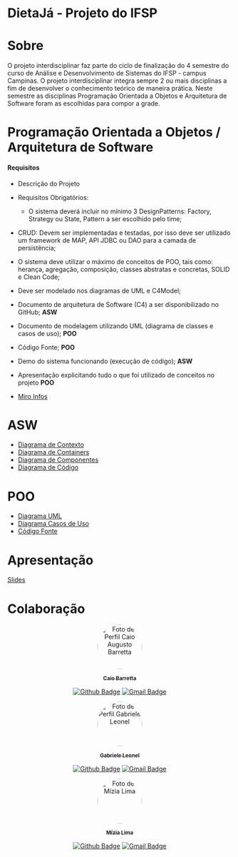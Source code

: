 # DietaJá - Projeto do IFSP

# Sobre
O projeto interdisciplinar faz parte do ciclo de finalização do 4  semestre do curso de Análise e Desenvolvimento de Sistemas do IFSP - campus Campinas. O projeto interdisciplinar integra sempre 2 ou mais disciplinas a fim de desenvolver o conhecimento teórico de maneira prática. Neste semestre as disciplinas Programação Orientada a Objetos e Arquitetura de Software foram as escolhidas para compor a grade.

# Programação Orientada a Objetos / Arquitetura de Software
#### Requisitos
- Descrição do Projeto
- Requisitos Obrigatórios:
    - O sistema deverá incluir no mínimo 3 DesignPatterns: Factory, Strategy ou State, Pattern a ser escolhido pelo time;
- CRUD: Devem ser implementadas e testadas, por isso deve ser utilizado um framework de MAP, API JDBC ou DAO para a camada de persistência;
- O sistema deve utilizar o máximo de conceitos de POO, tais como: herança, agregação, composição, classes abstratas e concretas, SOLID e Clean Code;
- Deve ser modelado nos diagramas de UML e C4Model;
- Documento de arquitetura de Software (C4) a ser disponibilizado no GitHub; **ASW**
- Documento de modelagem utilizando UML (diagrama de classes e casos de uso); **POO**
- Código Fonte; **POO**
- Demo do sistema funcionando (execução de código); **ASW**
- Apresentação explicitando tudo o que foi utilizado de conceitos no projeto **POO**

- [Miro Infos](https://miro.com/app/board/o9J_ltHRdZo=/?invite_link_id=639316906863)

# ASW

- [Diagrama de Contexto](https://github.com/caiobarretta/DietaJa/blob/master/ASW/Diagramas/DiagramaContextoDietaJ%C3%A1-C4Model.png)
- [Diagrama de Containers](https://github.com/caiobarretta/DietaJa/blob/master/ASW/Diagramas/DiagramaContainerDietaJ%C3%A1-C4Model.vpd.png)
- [Diagrama de Componentes](https://github.com/caiobarretta/DietaJa/blob/master/ASW/Diagramas/DiagramaComponenteDietaJ%C3%A1-C4Model.vpd.png)
- [Diagrama de Código]()


# POO

- [Diagrama UML]()
- [Diagrama Casos de Uso](https://github.com/caiobarretta/DietaJa/blob/master/ASW/Diagramas/DietaJ%C3%A1%20-%20Diagrams%20-%20Diagrama%20Casos%20de%20Uso%20-%20DietaJ%C3%A1.jpg)
- [Código Fonte](https://github.com/caiobarretta/DietaJa/tree/master/src/Dieta-Ja)

# Apresentação
[Slides]()


# Colaboração

<div align="center">

<a href="https://github.com/caiobarretta">
 <img style="border-radius: 50%;" src="https://avatars.githubusercontent.com/u/7398046?v=4" width="100px;" alt="Foto de Perfil Caio Augusto Barretta"/>
 <br />
  <p>
 <sub><b>Caio Barretta</b></sub></a>
<p>


[![Github Badge](https://img.shields.io/badge/-Caio_Barretta-000?style=flat-square&logo=Github&logoColor=white)](https://github.com/caiobarretta)
[![Gmail Badge](https://img.shields.io/badge/-caio.barretta@aluno.ifsp.edu.br-c14438?style=flat-square&logo=Gmail&logoColor=white&link=mailto:caio.barretta@aluno.ifsp.edu.br)](mailto:caio.barretta@aluno.ifsp.edu.br)

<div align="center">


<div align="center">

<a href="https://github.com/gabrieleleonel">
 <img style="border-radius: 50%;" src="https://avatars.githubusercontent.com/u/42439114?v=4" width="100px;" alt="Foto de Perfil Gabriele Leonel"/>
 <br />
  <p>
 <sub><b>Gabriele Leonel</b></sub></a>
<p>


[![Github Badge](https://img.shields.io/badge/-Gabriele_Leonel-000?style=flat-square&logo=Github&logoColor=white)](https://github.com/gabrieleleonel)
[![Gmail Badge](https://img.shields.io/badge/-gabriele.leonel@aluno.ifsp.edu.br-c14438?style=flat-square&logo=Gmail&logoColor=white&link=mailto:gabriele.leonel@aluno.ifsp.edu.br)](mailto:gabriele.leonel@aluno.ifsp.edu.br)

<div align="center">

<div align="center">

<a href="https://github.com/miziaalmeida">
 <img style="border-radius: 50%;" src="https://avatars.githubusercontent.com/u/42849855?s=400&u=f2dfc70f52e7c272e7865b3582e6cc09fea8f576&v=4" width="100px;" alt="Foto de Mízia Lima"/>
 <br />
  <p>
 <sub><b>Mízia Lima</b></sub></a>
<p>

[![Github Badge](https://img.shields.io/badge/-Mízia_Lima-000?style=flat-square&logo=Github&logoColor=white)](https://github.com/miziaalmeida)
[![Gmail Badge](https://img.shields.io/badge/-mizia.lima@aluno.ifsp.edu.br-c14438?style=flat-square&logo=Gmail&logoColor=white&link=mailto:mizia.lima@aluno.ifsp.edu.br)](mailto:mizia.lima@aluno.ifsp.edu.br)

</div>
</div>
